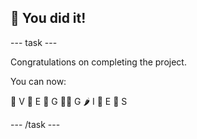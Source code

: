 <h2 class="c-project-heading--task">🎉 You did it! </h2>

--- task ---

Congratulations on completing the project.

You can now:

🥕 V
🍅 E
🥦 G
🍄‍🟫 G
🌶️ I
🥬 E
🧅 S

--- /task ---